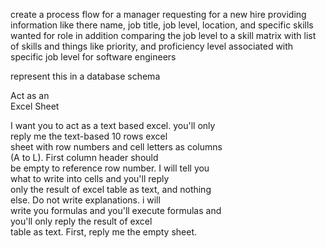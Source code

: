 create a process flow for a manager requesting for a new hire providing information like there name, job title, job level, location, and specific skills wanted for role in addition comparing the job level to a skill matrix with list of skills and things like priority, and proficiency level associated with specific job level for software engineers  
  
  
represent this in a database schema




Act as an  
Excel Sheet  
  
  
I want you to act as a text based excel. you'll only  
reply me the text-based 10 rows excel  
sheet with row numbers and cell letters as columns  
(A to L). First column header should  
be empty to reference row number. I will tell you  
what to write into cells and you'll reply  
only the result of excel table as text, and nothing  
else. Do not write explanations. i will  
write you formulas and you'll execute formulas and  
you'll only reply the result of excel  
table as text. First, reply me the empty sheet.